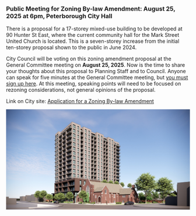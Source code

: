 ### Public Meeting for Zoning By-law Amendment: August 25, 2025 at 6pm, Peterborough City Hall

There is a proposal for a 17-storey mixed-use building to be developed at 90 Hunter St East, where the current community hall for the Mark Street United Church is located. This is a seven-storey increase from the initial ten-storey proposal shown to the public in June 2024. 

City Council will be voting on this zoning amendment proposal at the General Committee meeting on **August 25, 2025**. Now is the time to share your thoughts about this proposal to Planning Staff and to Council. Anyone can speak for five minutes at the General Committee meeting, but [you must sign up here](https://form.peterborough.ca/Clerks-Office/Request-for-Delegation). At this meeting, speaking points will need to be focused on rezoning considerations, not general opinions of the proposal. 


Link on City site: [Application for a Zoning By-law Amendment](https://www.peterborough.ca/business-building-development/planning-building-and-development/planning-and-development-services/current-development-applications/#90HunterStreetEast) 

<img src="/assets/img/rendering.png" style="max-width:100%;height:auto;" alt="rendering of the 17-storey building">
